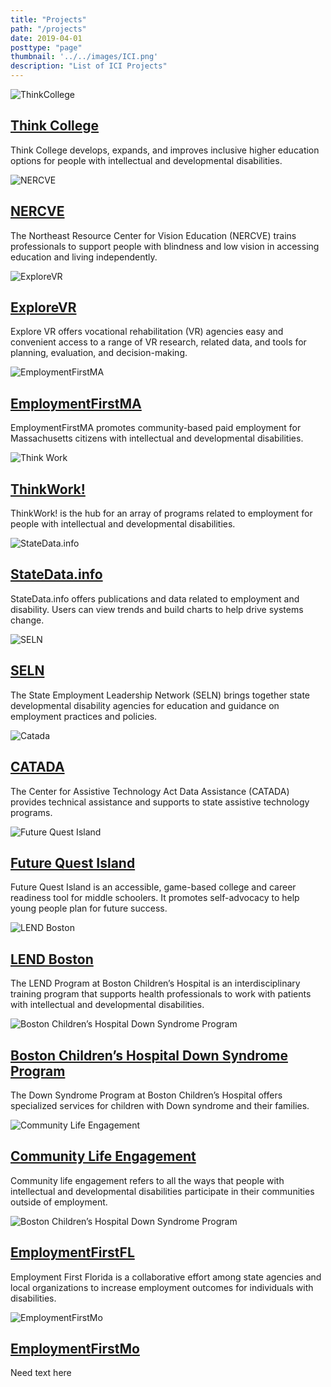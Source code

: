```yaml
---
title: "Projects"
path: "/projects"
date: 2019-04-01
posttype: "page"
thumbnail: '../../images/ICI.png'
description: "List of ICI Projects"
---
```


<div class="flex-l w-100 nl2 nr2 center">

<article class="card">
<div class="flex flex-column flex-row-ns">
<div class="card-image">
<img src="../../images/thinkcollege.png" class="db" alt = "ThinkCollege" />
</div>
<div class="card-body">
<a class="link  w-100  pb2 mt2 dim dark-blue" href="/projects/thinkcollege">
<h2 class="f3 fw1 mt0 lh-title bb bw2">Think College</h2>
</a>
<p class="f6 f5-l lh-copy">Think College develops, expands, and improves inclusive higher education options for people with intellectual and developmental disabilities.</p>
</div>
</div>
</article>

<article class="card">
<div class="flex flex-column flex-row-ns">
<div class="card-image">
<img src="../../images/nercve.png" class="db" alt = "NERCVE" />
</div>
<div class="card-body">
<a href="/projects/nercve" class="link w-100  pb2 mt2 dim dark-blue">
<h2 class="f3 fw1 mt0 lh-title bb bw2">NERCVE</h2>
</a>
<p class="f6 f5-l lh-copy">The Northeast Resource Center for Vision Education (NERCVE) trains professionals to support people with blindness and low vision in accessing education and living independently.</p>
</div>
</div>
</article>

</div>

<div class="flex-l w-100 nl2 nr2 center">
<article class="card">
<div class="flex flex-column flex-row-ns">
<div class="card-image">
<img src="../../images/EVR-sq-300.png" class="db" alt = "ExploreVR" />
</div>
<div class="card-body">
<a class="link w-100  pb2 mt2 dim dark-blue" href="/projects/explorevr">
<h2 class="f3 fw1 mt0 lh-title bb bw2">ExploreVR</h2>
</a>
<p class="f6 f5-l lh-copy">Explore VR offers vocational rehabilitation (VR) agencies easy and convenient access to a range of VR research, related data, and tools for planning, evaluation, and decision-making.</p>
</div>
</div>
</article>
<article class="card">
<div class="flex flex-column flex-row-ns">
<div class="card-image">
<img src="../../images/employmentfirstma.png" class="db" alt = "EmploymentFirstMA" />
</div>
<div class="card-body">
<a class="link w-100  pb2 mt2 dim dark-blue" href="/projects/employmentfirstma">
<h2 class="f3 fw1 mt0 lh-title bb bw2">EmploymentFirstMA</h2>
</a>
<p class="f6 f5-l lh-copy">EmploymentFirstMA promotes community-based paid employment for Massachusetts citizens with intellectual and developmental disabilities. </p>
</div>
</div>
</article>
</div>

<div class="flex-l w-100 nl2 nr2 center">
<article class="card">
<div class="flex flex-column flex-row-ns">
<div class="card-image">
<img src ="../../images/thinkwork.png" class ="db" alt = "Think Work" />
</div>
<div class="card-body">
<a class="link w-100  pb2 mt2 dim dark-blue" href="/projects/thinkwork">
<h2 class="f3 fw1 mt0 lh-title bb bw2">ThinkWork!</h2>
</a>
<p class="f6 f5-l lh-copy">ThinkWork! is the hub for an array of programs related to employment for people with intellectual and developmental disabilities.</p>
</div>
</div>
</article>
<article class="card">
<div class="flex flex-column flex-row-ns">
<div class="card-image">
<img src="../../images/statedata.png" class="db" alt = "StateData.info" />
</div>
<div class="card-body">
<a class="link w-100  pb2 mt2 dim dark-blue" href="/projects/statedata">
<h2 class="f3 fw1 mt0 lh-title bb bw2">StateData.info</h2>
</a>
<p class="f6 f5-l lh-copy">StateData.info offers publications and data related to employment and disability. Users can view trends and build charts to help drive systems change.</p>
</div>
</div>
</article>
</div>

<div class="flex-l w-100 nl2 nr2 center">
<article class="card">
<div class="flex flex-column flex-row-ns">
<div class="card-image">
<img src="../../images/seln.png" class="db" alt = "SELN"/>
</div>
<div class="card-body">
<a class="link w-100  pb2 mt2 dim dark-blue" href="/projects/seln">
<h2 class="f3 fw1 mt0 lh-title bb bw2">SELN</h2>
</a>
<p class="f6 f5-l lh-copy">The State Employment Leadership Network (SELN) brings together state developmental disability agencies for education and guidance on employment practices and policies.</p>
</div>
</div>
</article>
<article class="card">
<div class="flex flex-column flex-row-ns">
<div class="card-image">
<img src="../../images/catada.png" class="db" alt = "Catada" />
</div>
<div class="card-body">
<a class="link no-underline w-100  pb2 mt2 dim dark-blue" href="/projects/catada">
<h2 class="f3 fw1 mt0 lh-title bb bw2">CATADA</h2>
</a>
<p class="f6 f5-l lh-copy">The Center for Assistive Technology Act Data Assistance (CATADA) provides technical assistance and supports to state assistive technology programs.</p>
</div>
</div>
</article>
</div>

<div class="flex-l w-100 nl2 nr2 center">
<article class="card">
<div class="flex flex-column flex-row-ns">
<div class="card-image">
<img src="../../images/fqi.png" class="db" alt = "Future Quest Island" />
</div>
<div class="card-body">
<a class="link w-100  pb2 mt2 dim dark-blue" href="/projects/fqi">
<h2 class="f3 fw1 mt0 lh-title bb bw2">Future Quest Island</h2>
</a>
<p class="f6 f5-l lh-copy">Future Quest Island is an accessible, game-based college and career readiness tool for middle schoolers. It promotes self-advocacy to help young people plan for future success.  </p>
</div>
</div>
</article>
<article class="card">
<div class="flex flex-column flex-row-ns">
<div class="card-image">
<img src="../../images/bch-lend-logo.png" class="db" alt = "LEND Boston" />
</div>
<div class="card-body">
<a class="link w-100  pb2 mt2 dim dark-blue" href="/projects/lend">
<h2 class="f3 fw1 mt0 lh-title bb bw2"> LEND Boston</h2>
</a>
<p class="f6 f5-l lh-copy"> The LEND Program at Boston Children’s Hospital is an interdisciplinary training program that supports health professionals to work with patients with intellectual and developmental disabilities. </p>
</div>
</div>
</article>
</div>


<div class="flex-l w-100 nl2 nr2 center">
<article class="card">
<div class="flex flex-column flex-row-ns">
<div class="card-image">
<img src="../../images/bch-ds-logo.png" class="db" alt = "Boston Children’s Hospital Down Syndrome Program" />
</div>
<div class="card-body">
<a class="link w-100  pb2 mt2 dim dark-blue" href="/projects/bchdsp">
<h2 class="f3 fw1 mt0 lh-title bb bw2">Boston Children’s Hospital Down Syndrome Program</h2>
</a>
<p class="f6 f5-l lh-copy">The Down Syndrome Program at Boston Children’s Hospital offers specialized services for children with Down syndrome and their families. </p>
</div>
</div>
</article>
<article class="card">
<div class="flex flex-column flex-row-ns">
<div class="card-image">
<img src="../../images/CLE-square-logo.png" class="db" alt = "Community Life Engagement"/>
</div>
<div class="card-body">
<a class="link w-100  pb2 mt2 dim dark-blue" href="/projects/cle">
<h2 class="f3 fw1 mt0 lh-title bb bw2">Community Life Engagement</h2>
</a>
<p class="f6 f5-l lh-copy">Community life engagement refers to all the ways that people with intellectual and developmental disabilities participate in their communities outside of employment.</p>
</div>
</div>
</article>
</div>

<div class="flex-l w-100 nl2 nr2 center">
<article class="card">
<div class="flex flex-column flex-row-ns">
<div class="card-image">
<img src="../../images/empfirstFL-sq-300.png" class="db" alt = "Boston Children’s Hospital Down Syndrome Program" />
</div>
<div class="card-body">
<a class="link w-100  pb2 mt2 dim dark-blue" href="/projects/emp1stfl">
<h2 class="f3 fw1 mt0 lh-title bb bw2">EmploymentFirstFL</h2>
</a>
<p class="f6 f5-l lh-copy">Employment First Florida is a collaborative effort among state agencies and local organizations to increase employment outcomes for individuals with disabilities. </p>
</div>
</div>
</article>
<article class="card">
<div class="flex flex-column flex-row-ns">
<div class="card-image">
<img src="../../images/empfirstMO-sq-300.png" class="db" alt = "EmploymentFirstMo" />
</div>
<div class="card-body">
<a class="link w-100  pb2 mt2 dim dark-blue" href="/projects/emp1stmo">
<h2 class="f3 fw1 mt0 lh-title bb bw2">EmploymentFirstMo</h2>
</a>
<p class="f6 f5-l lh-copy">Need text here</p>
</div>
</div>
</article>
</div>

